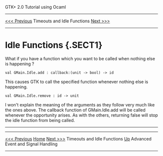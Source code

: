   GTK+ 2.0 Tutorial using Ocaml
  ------------------------------- ----------------------------- ---------------------------
  [\<\<\< Previous](c1941.html)   Timeouts and Idle Functions   [Next \>\>\>](c1957.html)

* * * * *

Idle Functions {.SECT1}
==============

What if you have a function which you want to be called when nothing
else is happening ?

~~~~ {.PROGRAMLISTING}
val GMain.Idle.add : callback:(unit -> bool) -> id
~~~~

This causes GTK to call the specified function whenever nothing else is
happening.

~~~~ {.PROGRAMLISTING}
val GMain.Idle.remove : id -> unit
~~~~

I won't explain the meaning of the arguments as they follow very much
like the ones above. The callback function of GMain.Idle.add will be
called whenever the opportunity arises. As with the others, returning
false will stop the idle function from being called.

* * * * *

  ------------------------------- -------------------- ------------------------------------
  [\<\<\< Previous](c1941.html)   [Home](book1.html)   [Next \>\>\>](c1957.html)
  Timeouts and Idle Functions     [Up](c1941.html)     Advanced Event and Signal Handling
  ------------------------------- -------------------- ------------------------------------


